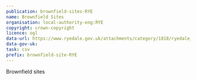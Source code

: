 ```yaml
---
publication: brownfield-sites-RYE
name: Brownfield Sites
organisation: local-authority-eng:RYE
copyright: crown-copyright
licence: ogl
data-url: https://www.ryedale.gov.uk/attachments/category/1818/ryedale_brownfieldregister_2017-12-22_rev1.csv
data-gov-uk: 
task: csv
prefix: brownfield-site-RYE
---
```


Brownfield sites

